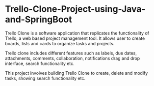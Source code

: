 # Trello-Clone-Project-using-Java-and-SpringBoot


Trello Clone is a software application that replicates the functionality of Trello, a web based project management tool. It allows user to create boards, lists and cards to organize tasks and projects. 

Trello clone includes different features such as labels, due dates, attachments, comments, collaboration, notifications drag and drop interface, search functionality etc.

This project involves building Trello Clone to create, delete and modify tasks, showing search functionality etc.

